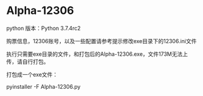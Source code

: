 # Alpha-12306

python 版本：Python 3.7.4rc2

购票信息，12306账号，以及一些配置请参考提示修改exe目录下的12306.ini文件

执行只需要exe目录的文件，和打包后的Alpha-12306.exe，文件173M无法上传，请自行打包。

打包成一个exe文件：

pyinstaller -F Alpha-12306.py
